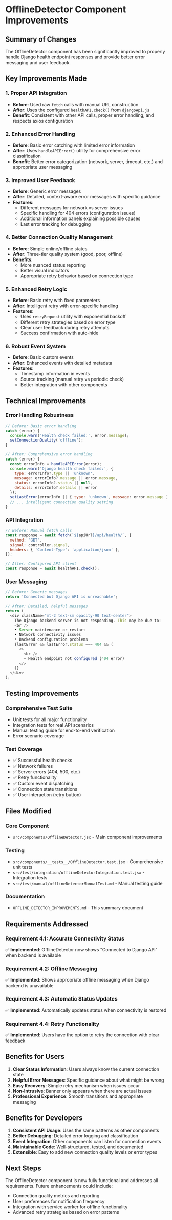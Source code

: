 # OfflineDetector Component Improvements

## Summary of Changes

The OfflineDetector component has been significantly improved to properly handle Django health endpoint responses and provide better error messaging and user feedback.

## Key Improvements Made

### 1. Proper API Integration
- **Before**: Used raw `fetch` calls with manual URL construction
- **After**: Uses the configured `healthAPI.check()` from `djangoApi.js`
- **Benefit**: Consistent with other API calls, proper error handling, and respects axios configuration

### 2. Enhanced Error Handling
- **Before**: Basic error catching with limited error information
- **After**: Uses `handleAPIError()` utility for comprehensive error classification
- **Benefit**: Better error categorization (network, server, timeout, etc.) and appropriate user messaging

### 3. Improved User Feedback
- **Before**: Generic error messages
- **After**: Detailed, context-aware error messages with specific guidance
- **Features**:
  - Different messages for network vs server issues
  - Specific handling for 404 errors (configuration issues)
  - Additional information panels explaining possible causes
  - Last error tracking for debugging

### 4. Better Connection Quality Management
- **Before**: Simple online/offline states
- **After**: Three-tier quality system (good, poor, offline)
- **Benefits**:
  - More nuanced status reporting
  - Better visual indicators
  - Appropriate retry behavior based on connection type

### 5. Enhanced Retry Logic
- **Before**: Basic retry with fixed parameters
- **After**: Intelligent retry with error-specific handling
- **Features**:
  - Uses `retryRequest` utility with exponential backoff
  - Different retry strategies based on error type
  - Clear user feedback during retry attempts
  - Success confirmation with auto-hide

### 6. Robust Event System
- **Before**: Basic custom events
- **After**: Enhanced events with detailed metadata
- **Features**:
  - Timestamp information in events
  - Source tracking (manual retry vs periodic check)
  - Better integration with other components

## Technical Improvements

### Error Handling Robustness
```javascript
// Before: Basic error handling
catch (error) {
  console.warn('Health check failed:', error.message);
  setConnectionQuality('offline');
}

// After: Comprehensive error handling
catch (error) {
  const errorInfo = handleAPIError(error);
  console.warn('Django health check failed:', {
    type: errorInfo?.type || 'unknown',
    message: errorInfo?.message || error.message,
    status: errorInfo?.status || null,
    details: errorInfo?.details || error
  });
  setLastError(errorInfo || { type: 'unknown', message: error.message });
  // ... intelligent connection quality setting
}
```

### API Integration
```javascript
// Before: Manual fetch calls
const response = await fetch(`${apiUrl}/api/health/`, {
  method: 'GET',
  signal: controller.signal,
  headers: { 'Content-Type': 'application/json' },
});

// After: Configured API client
const response = await healthAPI.check();
```

### User Messaging
```javascript
// Before: Generic messages
return 'Connected but Django API is unreachable';

// After: Detailed, helpful messages
return (
  <div className="mt-2 text-sm opacity-90 text-center">
    The Django backend server is not responding. This may be due to:
    <br />
    • Server maintenance or restart
    • Network connectivity issues  
    • Backend configuration problems
    {lastError && lastError.status === 404 && (
      <>
        <br />
        • Health endpoint not configured (404 error)
      </>
    )}
  </div>
);
```

## Testing Improvements

### Comprehensive Test Suite
- Unit tests for all major functionality
- Integration tests for real API scenarios
- Manual testing guide for end-to-end verification
- Error scenario coverage

### Test Coverage
- ✅ Successful health checks
- ✅ Network failures
- ✅ Server errors (404, 500, etc.)
- ✅ Retry functionality
- ✅ Custom event dispatching
- ✅ Connection state transitions
- ✅ User interaction (retry button)

## Files Modified

### Core Component
- `src/components/OfflineDetector.jsx` - Main component improvements

### Testing
- `src/components/__tests__/OfflineDetector.test.jsx` - Comprehensive unit tests
- `src/test/integration/offlineDetectorIntegration.test.jsx` - Integration tests
- `src/test/manual/offlineDetectorManualTest.md` - Manual testing guide

### Documentation
- `OFFLINE_DETECTOR_IMPROVEMENTS.md` - This summary document

## Requirements Addressed

### Requirement 4.1: Accurate Connectivity Status
✅ **Implemented**: OfflineDetector now shows "Connected to Django API" when backend is available

### Requirement 4.2: Offline Messaging
✅ **Implemented**: Shows appropriate offline messaging when Django backend is unavailable

### Requirement 4.3: Automatic Status Updates
✅ **Implemented**: Automatically updates status when connectivity is restored

### Requirement 4.4: Retry Functionality
✅ **Implemented**: Users have the option to retry the connection with clear feedback

## Benefits for Users

1. **Clear Status Information**: Users always know the current connection state
2. **Helpful Error Messages**: Specific guidance about what might be wrong
3. **Easy Recovery**: Simple retry mechanism when issues occur
4. **Non-Intrusive**: Banner only appears when there are actual issues
5. **Professional Experience**: Smooth transitions and appropriate messaging

## Benefits for Developers

1. **Consistent API Usage**: Uses the same patterns as other components
2. **Better Debugging**: Detailed error logging and classification
3. **Event Integration**: Other components can listen for connection events
4. **Maintainable Code**: Well-structured, tested, and documented
5. **Extensible**: Easy to add new connection quality levels or error types

## Next Steps

The OfflineDetector component is now fully functional and addresses all requirements. Future enhancements could include:

- Connection quality metrics and reporting
- User preferences for notification frequency
- Integration with service worker for offline functionality
- Advanced retry strategies based on error patterns